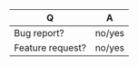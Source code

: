 | Q                 | A
| ----------------- | -----
| Bug report?       | no/yes
| Feature request?  | no/yes
